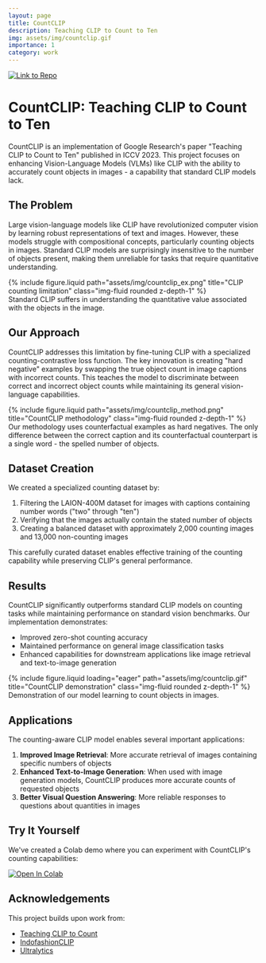 ```yaml
---
layout: page
title: CountCLIP
description: Teaching CLIP to Count to Ten
img: assets/img/countclip.gif
importance: 1
category: work
---
```

[![Link to Repo](https://gist.github.com/cxmeel/0dbc95191f239b631c3874f4ccf114e2/raw/github.svg)](https://github.com/SforAiDl/CountCLIP)

# CountCLIP: Teaching CLIP to Count to Ten

CountCLIP is an implementation of Google Research's paper "Teaching CLIP to Count to Ten" published in ICCV 2023. This project focuses on enhancing Vision-Language Models (VLMs) like CLIP with the ability to accurately count objects in images - a capability that standard CLIP models lack.

## The Problem

Large vision-language models like CLIP have revolutionized computer vision by learning robust representations of text and images. However, these models struggle with compositional concepts, particularly counting objects in images. Standard CLIP models are surprisingly insensitive to the number of objects present, making them unreliable for tasks that require quantitative understanding.

<div class="row">
    <div class="col-sm-8 mt-3 mt-md-0">
        {% include figure.liquid path="assets/img/countclip_ex.png" title="CLIP counting limitation" class="img-fluid rounded z-depth-1" %}
    </div>
</div>
<div class="caption">
    Standard CLIP suffers in understanding the quantitative value associated with the objects in the image.
</div>

## Our Approach

CountCLIP addresses this limitation by fine-tuning CLIP with a specialized counting-contrastive loss function. The key innovation is creating "hard negative" examples by swapping the true object count in image captions with incorrect counts. This teaches the model to discriminate between correct and incorrect object counts while maintaining its general vision-language capabilities.

<div class="row justify-content-sm-center">
    <div class="col-sm-10 mt-3 mt-md-0">
        {% include figure.liquid path="assets/img/countclip_method.png" title="CountCLIP methodology" class="img-fluid rounded z-depth-1" %}
    </div>
</div>
<div class="caption">
    Our methodology uses counterfactual examples as hard negatives. The only difference between the correct caption and its counterfactual counterpart is a single word - the spelled number of objects.
</div>

## Dataset Creation

We created a specialized counting dataset by:
1. Filtering the LAION-400M dataset for images with captions containing number words ("two" through "ten")
2. Verifying that the images actually contain the stated number of objects
3. Creating a balanced dataset with approximately 2,000 counting images and 13,000 non-counting images

This carefully curated dataset enables effective training of the counting capability while preserving CLIP's general performance.

## Results

CountCLIP significantly outperforms standard CLIP models on counting tasks while maintaining performance on standard vision benchmarks. Our implementation demonstrates:

- Improved zero-shot counting accuracy
- Maintained performance on general image classification tasks
- Enhanced capabilities for downstream applications like image retrieval and text-to-image generation

<div class="row">
    <div class="col-sm mt-3 mt-md-0">
        {% include figure.liquid loading="eager" path="assets/img/countclip.gif" title="CountCLIP demonstration" class="img-fluid rounded z-depth-1" %}
    </div>
</div>
<div class="caption">
    Demonstration of our model learning to count objects in images.
</div>

## Applications

The counting-aware CLIP model enables several important applications:

1. **Improved Image Retrieval**: More accurate retrieval of images containing specific numbers of objects
2. **Enhanced Text-to-Image Generation**: When used with image generation models, CountCLIP produces more accurate counts of requested objects
3. **Better Visual Question Answering**: More reliable responses to questions about quantities in images

## Try It Yourself

We've created a Colab demo where you can experiment with CountCLIP's counting capabilities:

<a target="_blank" href="https://colab.research.google.com/github/Harshvardhan-Mestha/CountCLIP/blob/main/model.ipynb"><img src="https://colab.research.google.com/assets/colab-badge.svg" alt="Open In Colab"/></a>

## Acknowledgements

This project builds upon work from:
- [Teaching CLIP to Count](https://github.com/teaching-clip-to-count/teaching-clip-to-count.github.io/)
- [IndofashionCLIP](https://github.com/shashnkvats/Indofashionclip/tree/main)
- [Ultralytics](https://github.com/ultralytics/ultralytics)